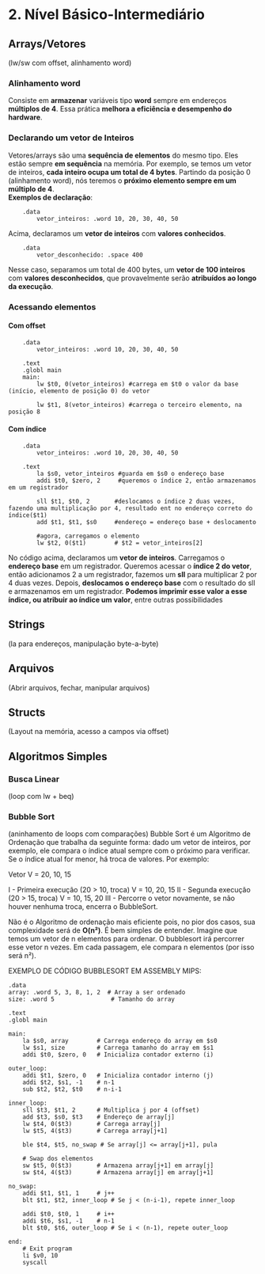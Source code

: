 # 2. Nível Básico-Intermediário
## Arrays/Vetores
(lw/sw com offset, alinhamento word)
### Alinhamento word
Consiste em **armazenar** variáveis tipo **word** sempre em endereços **múltiplos de 4**. Essa prática **melhora a eficiência e desempenho do hardware**.  
### Declarando um vetor de Inteiros
Vetores/arrays são uma **sequência de elementos** do mesmo tipo. Eles estão sempre **em sequência** na memória. Por exemplo, se temos um vetor de inteiros, **cada inteiro ocupa um total de 4 bytes**. Partindo da posição 0 (alinhamento word), nós teremos o **próximo elemento sempre em um múltiplo de 4**.  
**Exemplos de declaração**:
```
    .data
	    vetor_inteiros: .word 10, 20, 30, 40, 50
```
Acima, declaramos um **vetor de inteiros** com **valores conhecidos**.
```
    .data
        vetor_desconhecido: .space 400
```
Nesse caso, separamos um total de 400 bytes, um **vetor de 100 inteiros** com **valores desconhecidos**, que provavelmente serão **atribuídos ao longo da execução**.
### Acessando elementos
#### Com offset
```assembly
    .data
	    vetor_inteiros: .word 10, 20, 30, 40, 50
    
    .text
    .globl main
    main:
        lw $t0, 0(vetor_inteiros) #carrega em $t0 o valor da base (início, elemento de posição 0) do vetor  

        lw $t1, 8(vetor_inteiros) #carrega o terceiro elemento, na posição 8
```
#### Com índice
```assembly
    .data
	    vetor_inteiros: .word 10, 20, 30, 40, 50

    .text
        la $s0, vetor_inteiros #guarda em $s0 o endereço base
        addi $t0, $zero, 2     #queremos o índice 2, então armazenamos em um registrador

        sll $t1, $t0, 2       #deslocamos o índice 2 duas vezes, fazendo uma multiplicação por 4, resultado ent no endereço correto do índice($t1)
        add $t1, $t1, $s0     #endereço = endereço base + deslocamento

        #agora, carregamos o elemento
        lw $t2, 0($t1)        # $t2 = vetor_inteiros[2] 
```
No código acima, declaramos um **vetor de inteiros**. Carregamos o **endereço base** em um registrador. Queremos acessar o **índice 2 do vetor**, então adicionamos 2 a um registrador, fazemos um **sll** para multiplicar 2 por 4 duas vezes. Depois, **deslocamos o endereço base** com o resultado do sll e armazenamos em um registrador. **Podemos imprimir esse valor a esse índice, ou atribuir ao índice um valor**, entre outras possibilidades 

## Strings
(la para endereços, manipulação byte-a-byte)

## Arquivos
(Abrir arquivos, fechar, manipular arquivos)

## Structs
(Layout na memória, acesso a campos via offset)

## Algoritmos Simples
### Busca Linear
(loop com lw + beq)

### Bubble Sort
(aninhamento de loops com comparações)
Bubble Sort é um Algoritmo de Ordenação que trabalha da seguinte forma: dado um vetor de inteiros, por exemplo, ele compara o índice atual sempre com o próximo para verificar. Se o índice atual for menor, há troca de valores. Por exemplo:

Vetor V = 20, 10, 15

I - Primeira execução (20 > 10, troca)
V = 10, 20, 15
II - Segunda execução (20 > 15, troca)
V = 10, 15, 20
III - Percorre o vetor novamente, se não houver nenhuma troca, encerra o BubbleSort.

Não é o Algoritmo de ordenação mais eficiente pois, no pior dos casos, sua complexidade será de **O(n²)**. É bem simples de entender. Imagine que temos um vetor de n elementos para ordenar. O bubblesort irá percorrer esse vetor n vezes. Em cada passagem, ele compara n elementos (por isso será n²). 

EXEMPLO DE CÓDIGO BUBBLESORT EM ASSEMBLY MIPS:
```
.data
array: .word 5, 3, 8, 1, 2  # Array a ser ordenado
size: .word 5                # Tamanho do array

.text
.globl main

main:
    la $s0, array        # Carrega endereço do array em $s0
    lw $s1, size         # Carrega tamanho do array em $s1
    addi $t0, $zero, 0   # Inicializa contador externo (i)

outer_loop:
    addi $t1, $zero, 0   # Inicializa contador interno (j)
    addi $t2, $s1, -1    # n-1
    sub $t2, $t2, $t0    # n-i-1

inner_loop:
    sll $t3, $t1, 2      # Multiplica j por 4 (offset)
    add $t3, $s0, $t3    # Endereço de array[j]
    lw $t4, 0($t3)       # Carrega array[j]
    lw $t5, 4($t3)       # Carrega array[j+1]
    
    ble $t4, $t5, no_swap # Se array[j] <= array[j+1], pula
    
    # Swap dos elementos
    sw $t5, 0($t3)       # Armazena array[j+1] em array[j]
    sw $t4, 4($t3)       # Armazena array[j] em array[j+1]

no_swap:
    addi $t1, $t1, 1     # j++
    blt $t1, $t2, inner_loop # Se j < (n-i-1), repete inner_loop

    addi $t0, $t0, 1     # i++
    addi $t6, $s1, -1    # n-1
    blt $t0, $t6, outer_loop # Se i < (n-1), repete outer_loop

end:
    # Exit program
    li $v0, 10
    syscall
```
